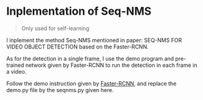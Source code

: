# Inplementation of Seq-NMS
> Only used for self-learning

I inplement the method Seq-NMS mentioned in paper: SEQ-NMS FOR VIDEO OBJECT DETECTION based on the Faster-RCNN.

As for the detection in a single frame, I use the demo program and pre-trained network given by Faster-RCNN to run the detection in each frame in a video.

Follow the demo instruction given by [Faster-RCNN](https://github.com/smallcorgi/Faster-RCNN_TF), and replace the demo.py file by the seqnms.py given here.

